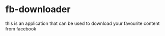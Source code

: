 # fb-downloader
this is an application that can be used to download your favourite content from facebook
